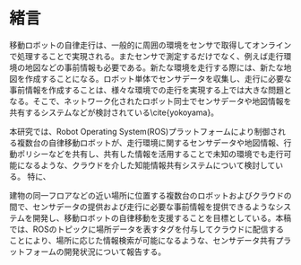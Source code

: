 # 緒言
移動ロボットの自律走行は、一般的に周囲の環境をセンサで取得してオンラインで処理することで実現される。またセンサで測定するだけでなく、例えば走行環境の地図などの事前情報も必要である。新たな環境を走行する際には、新たな地図を作成することになる。ロボット単体でセンサデータを収集し、走行に必要な事前情報を作成することは、様々な環境での走行を実現する上では大きな問題となる。そこで、ネットワーク化されたロボット同士でセンサデータや地図情報を共有するシステムなどが検討されている\cite{yokoyama}。  
<!-- %現在、多くの移動ロボットにはRobot Operating System(ROS)が使用されており、ロボット同士でセンサデータ等をやり取りするためには、中間ノードを介して行う手法が使われている。しかしこの手法では全てのロボットが管理されていなければならない上に、過去の情報を蓄積していくことができない。-->
本研究では、Robot Operating System(ROS)プラットフォームにより制御される複数台の自律移動ロボットが、走行環境に関するセンサデータや地図情報、行動ポリシーなどを共有し、共有した情報を活用することで未知の環境でも走行可能になるような、クラウドを介した知能情報共有システムについて検討している。
特に、
<!--図\ref{concept}に示すように、%余裕があれば図を描く-->
建物の同一フロアなどの近い場所に位置する複数台のロボットおよびクラウドの間で、センサデータの提供および走行に必要な事前情報を提供できるようなシステムを開発し、移動ロボットの自律移動を支援することを目標としている。本稿では、ROSのトピックに場所データを表すタグを付与してクラウドに配信することにより、場所に応じた情報検索が可能になるような、センサデータ共有プラットフォームの開発状況について報告する。
<!--でセンサーデータを蓄積し共有することが有用であると考える。複数台のロボットにより共有したデータを改善していくことでより良いデータを使用可能になることが期待でき、これにより移動ロボットの自律移動を支援することができると考えられる。-->
